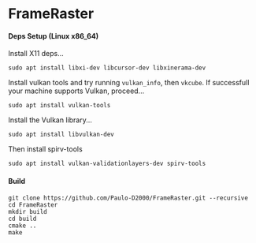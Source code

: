 # FrameRaster 

#### Deps Setup (Linux x86_64)

Install X11 deps...

`sudo apt install libxi-dev libcursor-dev libxinerama-dev`

Install vulkan tools and try running `vulkan_info`, then `vkcube`. If successfull your machine supports Vulkan, proceed...

`sudo apt install vulkan-tools`

Install the Vulkan library...

`sudo apt install libvulkan-dev`

Then install spirv-tools

`sudo apt install vulkan-validationlayers-dev spirv-tools`

#### Build

`git clone https://github.com/Paulo-D2000/FrameRaster.git --recursive`\
`cd FrameRaster`\
`mkdir build`\
`cd build`\
`cmake ..`\
`make`